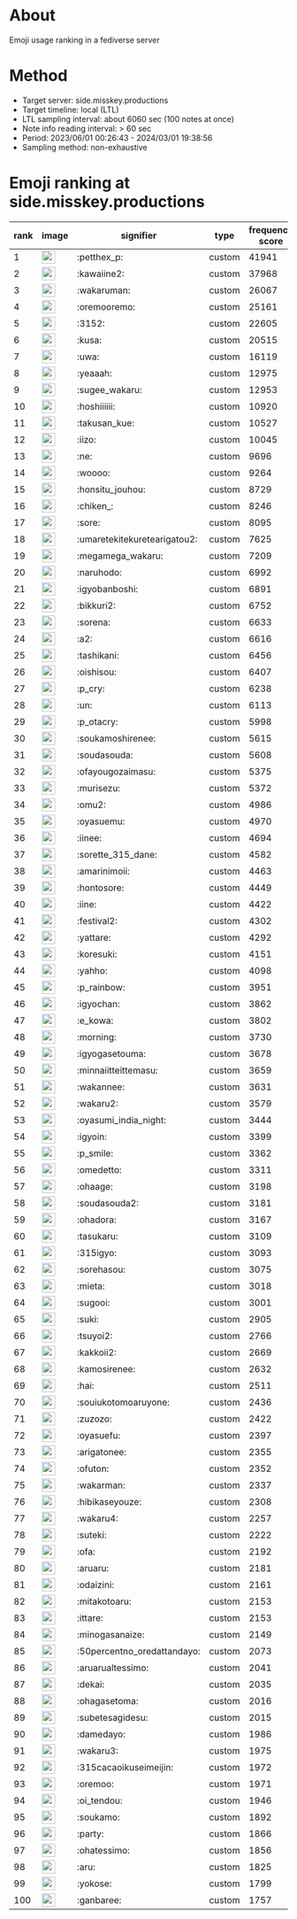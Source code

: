 # About
Emoji usage ranking in a fediverse server

# Method
- Target server: side.misskey.productions
- Target timeline: local (LTL)
- LTL sampling interval: about 6060 sec (100 notes at once)
- Note info reading interval: > 60 sec
- Period: 2023/06/01 00:26:43 - 2024/03/01 19:38:56 
- Sampling method: non-exhaustive

# Emoji ranking at side.misskey.productions

|rank|image|signifier|type|frequency score|
|----|----|----|----|----|
|1|<img height="24" src="https://side.misskey.productions/emoji/petthex_p.webp">|:petthex_p:|custom|41941|
|2|<img height="24" src="https://side.misskey.productions/emoji/kawaiine2.webp">|:kawaiine2:|custom|37968|
|3|<img height="24" src="https://side.misskey.productions/emoji/wakaruman.webp">|:wakaruman:|custom|26067|
|4|<img height="24" src="https://side.misskey.productions/emoji/oremooremo.webp">|:oremooremo:|custom|25161|
|5|<img height="24" src="https://side.misskey.productions/emoji/3152.webp">|:3152:|custom|22605|
|6|<img height="24" src="https://side.misskey.productions/emoji/kusa.webp">|:kusa:|custom|20515|
|7|<img height="24" src="https://side.misskey.productions/emoji/uwa.webp">|:uwa:|custom|16119|
|8|<img height="24" src="https://side.misskey.productions/emoji/yeaaah.webp">|:yeaaah:|custom|12975|
|9|<img height="24" src="https://side.misskey.productions/emoji/sugee_wakaru.webp">|:sugee_wakaru:|custom|12953|
|10|<img height="24" src="https://side.misskey.productions/emoji/hoshiiiiii.webp">|:hoshiiiiii:|custom|10920|
|11|<img height="24" src="https://side.misskey.productions/emoji/takusan_kue.webp">|:takusan_kue:|custom|10527|
|12|<img height="24" src="https://side.misskey.productions/emoji/iizo.webp">|:iizo:|custom|10045|
|13|<img height="24" src="https://side.misskey.productions/emoji/ne.webp">|:ne:|custom|9696|
|14|<img height="24" src="https://side.misskey.productions/emoji/woooo.webp">|:woooo:|custom|9264|
|15|<img height="24" src="https://side.misskey.productions/emoji/honsitu_jouhou.webp">|:honsitu_jouhou:|custom|8729|
|16|<img height="24" src="https://side.misskey.productions/emoji/chiken_.webp">|:chiken_:|custom|8246|
|17|<img height="24" src="https://side.misskey.productions/emoji/sore.webp">|:sore:|custom|8095|
|18|<img height="24" src="https://side.misskey.productions/emoji/umaretekitekuretearigatou2.webp">|:umaretekitekuretearigatou2:|custom|7625|
|19|<img height="24" src="https://side.misskey.productions/emoji/megamega_wakaru.webp">|:megamega_wakaru:|custom|7209|
|20|<img height="24" src="https://side.misskey.productions/emoji/naruhodo.webp">|:naruhodo:|custom|6992|
|21|<img height="24" src="https://side.misskey.productions/emoji/igyobanboshi.webp">|:igyobanboshi:|custom|6891|
|22|<img height="24" src="https://side.misskey.productions/emoji/bikkuri2.webp">|:bikkuri2:|custom|6752|
|23|<img height="24" src="https://side.misskey.productions/emoji/sorena.webp">|:sorena:|custom|6633|
|24|<img height="24" src="https://side.misskey.productions/emoji/a2.webp">|:a2:|custom|6616|
|25|<img height="24" src="https://side.misskey.productions/emoji/tashikani.webp">|:tashikani:|custom|6456|
|26|<img height="24" src="https://side.misskey.productions/emoji/oishisou.webp">|:oishisou:|custom|6407|
|27|<img height="24" src="https://side.misskey.productions/emoji/p_cry.webp">|:p_cry:|custom|6238|
|28|<img height="24" src="https://side.misskey.productions/emoji/un.webp">|:un:|custom|6113|
|29|<img height="24" src="https://side.misskey.productions/emoji/p_otacry.webp">|:p_otacry:|custom|5998|
|30|<img height="24" src="https://side.misskey.productions/emoji/soukamoshirenee.webp">|:soukamoshirenee:|custom|5615|
|31|<img height="24" src="https://side.misskey.productions/emoji/soudasouda.webp">|:soudasouda:|custom|5608|
|32|<img height="24" src="https://side.misskey.productions/emoji/ofayougozaimasu.webp">|:ofayougozaimasu:|custom|5375|
|33|<img height="24" src="https://side.misskey.productions/emoji/murisezu.webp">|:murisezu:|custom|5372|
|34|<img height="24" src="https://side.misskey.productions/emoji/omu2.webp">|:omu2:|custom|4986|
|35|<img height="24" src="https://side.misskey.productions/emoji/oyasuemu.webp">|:oyasuemu:|custom|4970|
|36|<img height="24" src="https://side.misskey.productions/emoji/iinee.webp">|:iinee:|custom|4694|
|37|<img height="24" src="https://side.misskey.productions/emoji/sorette_315_dane.webp">|:sorette_315_dane:|custom|4582|
|38|<img height="24" src="https://side.misskey.productions/emoji/amarinimoii.webp">|:amarinimoii:|custom|4463|
|39|<img height="24" src="https://side.misskey.productions/emoji/hontosore.webp">|:hontosore:|custom|4449|
|40|<img height="24" src="https://side.misskey.productions/emoji/iine.webp">|:iine:|custom|4422|
|41|<img height="24" src="https://side.misskey.productions/emoji/festival2.webp">|:festival2:|custom|4302|
|42|<img height="24" src="https://side.misskey.productions/emoji/yattare.webp">|:yattare:|custom|4292|
|43|<img height="24" src="https://side.misskey.productions/emoji/koresuki.webp">|:koresuki:|custom|4151|
|44|<img height="24" src="https://side.misskey.productions/emoji/yahho.webp">|:yahho:|custom|4098|
|45|<img height="24" src="https://side.misskey.productions/emoji/p_rainbow.webp">|:p_rainbow:|custom|3951|
|46|<img height="24" src="https://side.misskey.productions/emoji/igyochan.webp">|:igyochan:|custom|3862|
|47|<img height="24" src="https://side.misskey.productions/emoji/e_kowa.webp">|:e_kowa:|custom|3802|
|48|<img height="24" src="https://side.misskey.productions/emoji/morning.webp">|:morning:|custom|3730|
|49|<img height="24" src="https://side.misskey.productions/emoji/igyogasetouma.webp">|:igyogasetouma:|custom|3678|
|50|<img height="24" src="https://side.misskey.productions/emoji/minnaiitteittemasu.webp">|:minnaiitteittemasu:|custom|3659|
|51|<img height="24" src="https://side.misskey.productions/emoji/wakannee.webp">|:wakannee:|custom|3631|
|52|<img height="24" src="https://side.misskey.productions/emoji/wakaru2.webp">|:wakaru2:|custom|3579|
|53|<img height="24" src="https://side.misskey.productions/emoji/oyasumi_india_night.webp">|:oyasumi_india_night:|custom|3444|
|54|<img height="24" src="https://side.misskey.productions/emoji/igyoin.webp">|:igyoin:|custom|3399|
|55|<img height="24" src="https://side.misskey.productions/emoji/p_smile.webp">|:p_smile:|custom|3362|
|56|<img height="24" src="https://side.misskey.productions/emoji/omedetto.webp">|:omedetto:|custom|3311|
|57|<img height="24" src="https://side.misskey.productions/emoji/ohaage.webp">|:ohaage:|custom|3198|
|58|<img height="24" src="https://side.misskey.productions/emoji/soudasouda2.webp">|:soudasouda2:|custom|3181|
|59|<img height="24" src="https://side.misskey.productions/emoji/ohadora.webp">|:ohadora:|custom|3167|
|60|<img height="24" src="https://side.misskey.productions/emoji/tasukaru.webp">|:tasukaru:|custom|3109|
|61|<img height="24" src="https://side.misskey.productions/emoji/315igyo.webp">|:315igyo:|custom|3093|
|62|<img height="24" src="https://side.misskey.productions/emoji/sorehasou.webp">|:sorehasou:|custom|3075|
|63|<img height="24" src="https://side.misskey.productions/emoji/mieta.webp">|:mieta:|custom|3018|
|64|<img height="24" src="https://side.misskey.productions/emoji/sugooi.webp">|:sugooi:|custom|3001|
|65|<img height="24" src="https://side.misskey.productions/emoji/suki.webp">|:suki:|custom|2905|
|66|<img height="24" src="https://side.misskey.productions/emoji/tsuyoi2.webp">|:tsuyoi2:|custom|2766|
|67|<img height="24" src="https://side.misskey.productions/emoji/kakkoii2.webp">|:kakkoii2:|custom|2669|
|68|<img height="24" src="https://side.misskey.productions/emoji/kamosirenee.webp">|:kamosirenee:|custom|2632|
|69|<img height="24" src="https://side.misskey.productions/emoji/hai.webp">|:hai:|custom|2511|
|70|<img height="24" src="https://side.misskey.productions/emoji/souiukotomoaruyone.webp">|:souiukotomoaruyone:|custom|2436|
|71|<img height="24" src="https://side.misskey.productions/emoji/zuzozo.webp">|:zuzozo:|custom|2422|
|72|<img height="24" src="https://side.misskey.productions/emoji/oyasuefu.webp">|:oyasuefu:|custom|2397|
|73|<img height="24" src="https://side.misskey.productions/emoji/arigatonee.webp">|:arigatonee:|custom|2355|
|74|<img height="24" src="https://side.misskey.productions/emoji/ofuton.webp">|:ofuton:|custom|2352|
|75|<img height="24" src="https://side.misskey.productions/emoji/wakarman.webp">|:wakarman:|custom|2337|
|76|<img height="24" src="https://side.misskey.productions/emoji/hibikaseyouze.webp">|:hibikaseyouze:|custom|2308|
|77|<img height="24" src="https://side.misskey.productions/emoji/wakaru4.webp">|:wakaru4:|custom|2257|
|78|<img height="24" src="https://side.misskey.productions/emoji/suteki.webp">|:suteki:|custom|2222|
|79|<img height="24" src="https://side.misskey.productions/emoji/ofa.webp">|:ofa:|custom|2192|
|80|<img height="24" src="https://side.misskey.productions/emoji/aruaru.webp">|:aruaru:|custom|2181|
|81|<img height="24" src="https://side.misskey.productions/emoji/odaizini.webp">|:odaizini:|custom|2161|
|82|<img height="24" src="https://side.misskey.productions/emoji/mitakotoaru.webp">|:mitakotoaru:|custom|2153|
|83|<img height="24" src="https://side.misskey.productions/emoji/ittare.webp">|:ittare:|custom|2153|
|84|<img height="24" src="https://side.misskey.productions/emoji/minogasanaize.webp">|:minogasanaize:|custom|2149|
|85|<img height="24" src="https://side.misskey.productions/emoji/50percentno_oredattandayo.webp">|:50percentno_oredattandayo:|custom|2073|
|86|<img height="24" src="https://side.misskey.productions/emoji/aruarualtessimo.webp">|:aruarualtessimo:|custom|2041|
|87|<img height="24" src="https://side.misskey.productions/emoji/dekai.webp">|:dekai:|custom|2035|
|88|<img height="24" src="https://side.misskey.productions/emoji/ohagasetoma.webp">|:ohagasetoma:|custom|2016|
|89|<img height="24" src="https://side.misskey.productions/emoji/subetesagidesu.webp">|:subetesagidesu:|custom|2015|
|90|<img height="24" src="https://side.misskey.productions/emoji/damedayo.webp">|:damedayo:|custom|1986|
|91|<img height="24" src="https://side.misskey.productions/emoji/wakaru3.webp">|:wakaru3:|custom|1975|
|92|<img height="24" src="https://side.misskey.productions/emoji/315cacaoikuseimeijin.webp">|:315cacaoikuseimeijin:|custom|1972|
|93|<img height="24" src="https://side.misskey.productions/emoji/oremoo.webp">|:oremoo:|custom|1971|
|94|<img height="24" src="https://side.misskey.productions/emoji/oi_tendou.webp">|:oi_tendou:|custom|1946|
|95|<img height="24" src="https://side.misskey.productions/emoji/soukamo.webp">|:soukamo:|custom|1892|
|96|<img height="24" src="https://side.misskey.productions/emoji/party.webp">|:party:|custom|1866|
|97|<img height="24" src="https://side.misskey.productions/emoji/ohatessimo.webp">|:ohatessimo:|custom|1856|
|98|<img height="24" src="https://side.misskey.productions/emoji/aru.webp">|:aru:|custom|1825|
|99|<img height="24" src="https://side.misskey.productions/emoji/yokose.webp">|:yokose:|custom|1799|
|100|<img height="24" src="https://side.misskey.productions/emoji/ganbaree.webp">|:ganbaree:|custom|1757|
